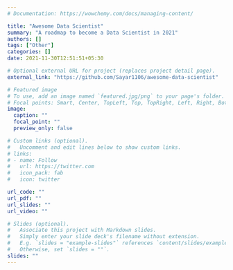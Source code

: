 ```yaml
---
# Documentation: https://wowchemy.com/docs/managing-content/

title: "Awesome Data Scientist"
summary: "A roadmap to become a Data Scientist in 2021"
authors: []
tags: ["Other"]
categories: []
date: 2021-11-30T12:51:51+05:30

# Optional external URL for project (replaces project detail page).
external_link: "https://github.com/Sayar1106/awesome-data-scientist"

# Featured image
# To use, add an image named `featured.jpg/png` to your page's folder.
# Focal points: Smart, Center, TopLeft, Top, TopRight, Left, Right, BottomLeft, Bottom, BottomRight.
image:
  caption: ""
  focal_point: ""
  preview_only: false

# Custom links (optional).
#   Uncomment and edit lines below to show custom links.
# links:
# - name: Follow
#   url: https://twitter.com
#   icon_pack: fab
#   icon: twitter

url_code: ""
url_pdf: ""
url_slides: ""
url_video: ""

# Slides (optional).
#   Associate this project with Markdown slides.
#   Simply enter your slide deck's filename without extension.
#   E.g. `slides = "example-slides"` references `content/slides/example-slides.md`.
#   Otherwise, set `slides = ""`.
slides: ""
---
```

